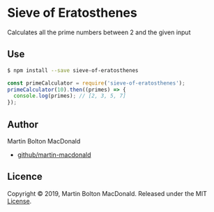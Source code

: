 # Sieve of Eratosthenes
Calculates all the prime numbers between 2 and the given input

## Use
```sh
$ npm install --save sieve-of-eratosthenes
```
```js
const primeCalculator = require('sieve-of-eratosthenes');
primeCalculator(10).then((primes) => {
  console.log(primes); // [2, 3, 5, 7]
});
```

## Author
Martin Bolton MacDonald
- [github/martin-macdonald](https://github.com/Martin-MacDonald)

## Licence
Copyright © 2019, Martin Bolton MacDonald. Released under the MIT [License](LICENSE).


